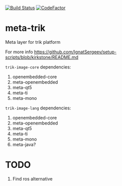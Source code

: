 [![Build Status](https://travis-ci.org/trikset/meta-trik.svg?branch=master)](https://travis-ci.org/trikset/meta-trik)
[![CodeFactor](https://www.codefactor.io/repository/github/trikset/meta-trik/badge)](https://www.codefactor.io/repository/github/trikset/meta-trik)
# meta-trik
Meta layer for trik platform

For more info https://github.com/IgnatSergeev/setup-scripts/blob/kirkstone/README.md

`trik-image-core` dependencies:
1. openembedded-core
2. meta-openembedded
3. meta-qt5
4. meta-ti
5. meta-mono  

`trik-image-lang` dependencies:
1. openembedded-core
2. meta-openembedded
3. meta-qt5
4. meta-ti
5. meta-mono
6. meta-java?

# TODO
1. Find ros alternative
